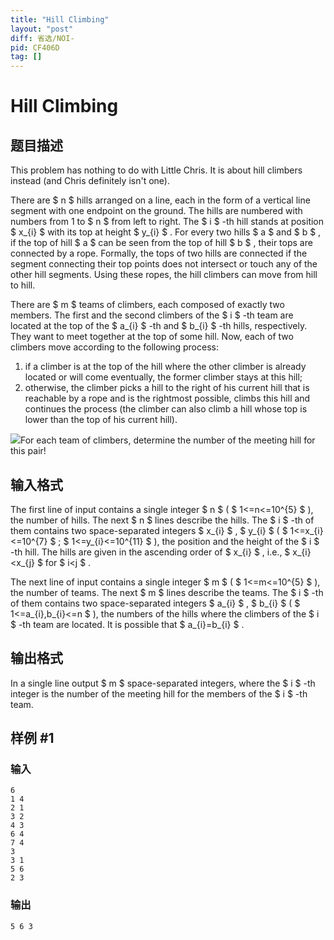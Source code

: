 ```yaml
---
title: "Hill Climbing"
layout: "post"
diff: 省选/NOI-
pid: CF406D
tag: []
---
```


# Hill Climbing

## 题目描述

This problem has nothing to do with Little Chris. It is about hill climbers instead (and Chris definitely isn't one).

There are $ n $ hills arranged on a line, each in the form of a vertical line segment with one endpoint on the ground. The hills are numbered with numbers from 1 to $ n $ from left to right. The $ i $ -th hill stands at position $ x_{i} $ with its top at height $ y_{i} $ . For every two hills $ a $ and $ b $ , if the top of hill $ a $ can be seen from the top of hill $ b $ , their tops are connected by a rope. Formally, the tops of two hills are connected if the segment connecting their top points does not intersect or touch any of the other hill segments. Using these ropes, the hill climbers can move from hill to hill.

There are $ m $ teams of climbers, each composed of exactly two members. The first and the second climbers of the $ i $ -th team are located at the top of the $ a_{i} $ -th and $ b_{i} $ -th hills, respectively. They want to meet together at the top of some hill. Now, each of two climbers move according to the following process:

1. if a climber is at the top of the hill where the other climber is already located or will come eventually, the former climber stays at this hill;
2. otherwise, the climber picks a hill to the right of his current hill that is reachable by a rope and is the rightmost possible, climbs this hill and continues the process (the climber can also climb a hill whose top is lower than the top of his current hill).

 ![](https://cdn.luogu.com.cn/upload/vjudge_pic/CF406D/18474a63aa39fe0525ef153aa056faf1ff26cb33.png)For each team of climbers, determine the number of the meeting hill for this pair!

## 输入格式

The first line of input contains a single integer $ n $ ( $ 1<=n<=10^{5} $ ), the number of hills. The next $ n $ lines describe the hills. The $ i $ -th of them contains two space-separated integers $ x_{i} $ , $ y_{i} $ ( $ 1<=x_{i}<=10^{7} $ ; $ 1<=y_{i}<=10^{11} $ ), the position and the height of the $ i $ -th hill. The hills are given in the ascending order of $ x_{i} $ , i.e., $ x_{i}&lt;x_{j} $ for $ i&lt;j $ .

The next line of input contains a single integer $ m $ ( $ 1<=m<=10^{5} $ ), the number of teams. The next $ m $ lines describe the teams. The $ i $ -th of them contains two space-separated integers $ a_{i} $ , $ b_{i} $ ( $ 1<=a_{i},b_{i}<=n $ ), the numbers of the hills where the climbers of the $ i $ -th team are located. It is possible that $ a_{i}=b_{i} $ .

## 输出格式

In a single line output $ m $ space-separated integers, where the $ i $ -th integer is the number of the meeting hill for the members of the $ i $ -th team.

## 样例 #1

### 输入

```
6
1 4
2 1
3 2
4 3
6 4
7 4
3
3 1
5 6
2 3

```

### 输出

```
5 6 3 

```

